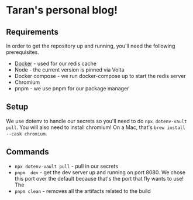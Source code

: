 # Taran's personal blog!

## Requirements

In order to get the repository up and running, you'll need the following
prerequisites.

- [Docker](https://www.docker.com/) - used for our redis cache
- Node - the current version is pinned via Volta
- Docker compose - we run docker-compose up to start the redis server
- Chromium
- pnpm - we use pnpm for our package manager

## Setup

We use dotenv to handle our secrets so you'll need to do
`npx dotenv-vault pull`. You will also need to install chromium! On a Mac,
that's `brew install --cask chromium`.

## Commands

- `npx dotenv-vault pull` - pull in our secrets
- `pnpm  dev` - get the dev server up and running on port 8080. We chose this
  port over the default because that's the port that fly wants to use! The
- `pnpm clean` - removes all the artifacts related to the build
